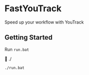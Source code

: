 # FastYouTrack
Speed up your workflow with YouTrack

## Getting Started
Run `run.bat`

📁 ./
```shell
./run.bat
```